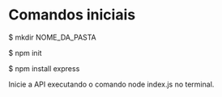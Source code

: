 Comandos iniciais
====

$ mkdir NOME_DA_PASTA

$ npm init

$ npm install express


Inicie a API executando o comando node index.js no terminal.